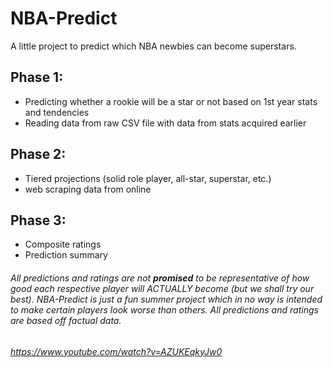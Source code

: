 # NBA-Predict
A little project to predict which NBA newbies can become superstars.

## Phase 1:
- Predicting whether a rookie will be a star or not based on 1st year stats and tendencies
- Reading data from raw CSV file with data from stats acquired earlier

## Phase 2:
- Tiered projections (solid role player, all-star, superstar, etc.)
- web scraping data from online

## Phase 3:
- Composite ratings
- Prediction summary

###### All predictions and ratings are not **promised** to be representative of how good each respective player will ACTUALLY become (but we shall try our best). NBA-Predict is just a fun summer project which in no way is intended to make certain players look worse than others. All predictions and ratings are based off factual data.

###### https://www.youtube.com/watch?v=AZUKEqkyJw0
